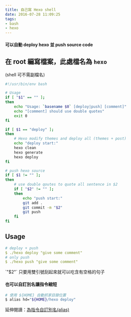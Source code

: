 ```yaml
---
title: 自己寫 Hexo shell
date: 2016-07-28 11:09:25
tags:
- bash
- hexo
---
```




#### 可以自動 deploy hexo 並 push source code


<!-- more -->

## 在 root 編寫檔案，此處檔名為 `hexo`
(shell 可不需副檔名)

``` bash hexo
#!/usr/bin/env bash

# Usage
if [ "$1" == "" ];
then
	echo "Usage: `basename $0` [deploy|push] [comment]"
	echo "[comment] should use double quotes"
	exit 0
fi

if [ $1 == "deploy" ];
then
	# Hexo modify themes and deploy all (themes + post)
	echo "deploy start:"
	hexo clean
	hexo generate
	hexo deploy
fi

# push hexo source
if [ $1 != "" ];
then
	# use double qoutes to quote all sentence in $2
	if [ "$2" != "" ];
	then
		echo "push start:"
		git add .
		git commit -m "$2"
		git push
	fi
fi
```

## Usage

``` yml
# deploy + push
$ ./hexo deploy "give some comment"
# only push
$ ./hexo push "give some comment"
```

<div class="tip">
	`"$2"` 只要用雙引號刮起來就可以吃含有空格的句子
</div>


#### 也可以自訂別名讓指令縮短

``` bash
# 使用 ${HOME} 自動抓家目錄位置
$ alias hd="${HOME}/hexo deploy"
```

延伸閱讀：[為指令自訂別名(alias)](http://thisis577.github.io/2016/08/05/bash-alias/)
